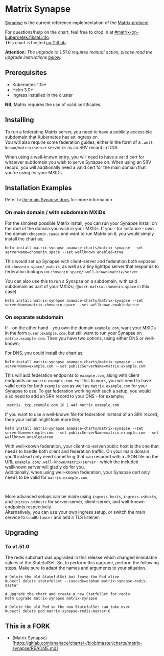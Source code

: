 Matrix Synapse
==============

[Synapse](https://github.com/matrix-org/synapse) is the current reference implementation of the [Matrix protocol](https://matrix.org).

For questions/help on the chart, feel free to drop in at [#matrix-on-kubernetes:fiksel.info](https://matrix.to/#/#matrix-on-kubernetes:fiksel.info).  
This chart is hosted [on GitLab](https://gitlab.com/ananace/charts).

__Attention:__ _The upgrade to 1.51.0 requires manual action, please read the upgrade instructions [below](#upgrading)._

## Prerequisites

- Kubernetes 1.15+
- Helm 3.0+
- Ingress installed in the cluster

**NB**; Matrix requires the use of valid certificates.

## Installing

To run a federating Matrix server, you need to have a publicly accessible subdomain that Kubernetes has an ingress on.  
You will also require some federation guides, either in the form of a `.well-known/matrix/server` server or as an SRV record in DNS.

When using a well-known entry, you will need to have a valid cert for whatever subdomain you wish to serve Synapse on.
When using an SRV record, you will additionally need a valid cert for the main domain that you're using for your MXIDs.

## Installation Examples

Refer to [the main Synapse docs](https://github.com/matrix-org/synapse/blob/master/docs/federate.md) for more information.

### On main domain / with subdomain MXIDs

For the simplest possible Matrix install, you can run your Synapse install on the root of the domain you wish in your MXIDs.
If you - for instance - own the domain `chosenin.space` and want to run Matrix on it, you would simply install the chart as;

    helm install matrix-synapse ananace-charts/matrix-synapse --set serverName=chosenin.space --set wellknown.enabled=true

This would set up Synapse with client-server and federation both exposed on `chosenin.space/_matrix`, as well as a tiny lighttpd server that responds to federation lookups on `chosenin.space/.well-known/matrix/server`.

You can also use this to run a Synapse on a subdomain, with said subdomain as part of your MXIDs; (`@user:matrix.chosenin.space` in this case)

    helm install matrix-synapse ananace-charts/matrix-synapse --set serverName=matrix.chosenin.space --set wellknown.enabled=true

### On separate subdomain

If - on the other hand - you own the domain `example.com`, want your MXIDs in the form `@user:example.com`, but still want to run your Synapse on `matrix.example.com`. Then you have two options, using either DNS or well-known;

For DNS, you could install the chart as;

    helm install matrix-synapse ananace-charts/matrix-synapse --set serverName=example.com --set publicServerName=matrix.example.com

This will add federation endpoints to `example.com`, along with client endpoints on `matrix.example.com`. For this to work, you will need to have valid certs for both `example.com` as well as `matrix.example.com` for your Synapse to use.
To get federation working with such a setup, you would also need to add an SRV record to your DNS - for example;  

    _matrix._tcp.example.com 10 1 443 matrix.example.com

If you want to use a well-known file for federation instead of an SRV record, then your install might look more like;

    helm install matrix-synapse ananace-charts/matrix-synapse --set serverName=example.com --set publicServerName=matrix.example.com --set wellknown.enabled=true

With well-known federation, your client-to-server/public host is the one that needs to handle both client and federation traffic. On your main domain you'll instead only need something that can respond with a JSON file on the URL `example.com/.well-known/matrix/server` - which the included wellknown server will gladly do for you.  
Additionally, when using well-known federation, your Synapse cert only needs to be valid for `matrix.example.com`.

&nbsp;

More advanced setups can be made using `ingress.hosts`, `ingress.csHosts`, and `ingress.wkHosts` for server-server, client-server, and well-known endpoints respectively.  
Alternatively, you can use your own ingress setup, or switch the main service to `LoadBalancer` and add a TLS listener.

## Upgrading

### To v1.51.0
The redis subchart was upgraded in this release which changed immutable values of the StatefulSet. So, to perform this upgrade, perform the following steps. Make sure to adapt the names and arguments to your situation.

```
# Delete the old StatefulSet but leave the Pod alive
kubectl delete statefulset --cascade=orphan matrix-synapse-redis-master

# Upgrade the chart and create a new StatfulSet for redis
helm upgrade matrix-synapse matrix-synapse

# Delete the old Pod so the new StatefulSet can take over
kubectl delete pod matrix-synapse-redis-master-0   
```

## This is a FORK
 - (Matrix Synapse)[https://gitlab.com/ananace/charts/-/blob/master/charts/matrix-synapse/README.md]